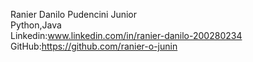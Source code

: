 Ranier Danilo Pudencini Junior
<br>Python,Java
<br>Linkedin:www.linkedin.com/in/ranier-danilo-200280234
<br>GitHub:https://github.com/ranier-o-junin